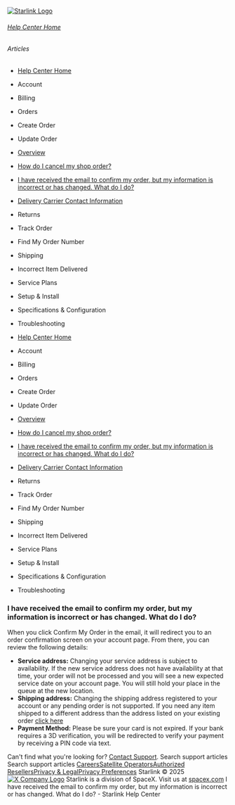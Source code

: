 [![Starlink Logo](https://www.starlink.com/_next/image?url=%2Fassets%2Fimages%2Flogo%2Flogo_white.png&w=3840&q=75)](https://www.starlink.com/support/article/<https:/www.starlink.com/>)
###### [Help Center Home](https://www.starlink.com/support/article/</support>)
###### Articles
  * [Help Center Home](https://www.starlink.com/support/article/</support>)
  * Account
  * Billing
  * Orders
  * Create Order
  * Update Order
  * [Overview](https://www.starlink.com/support/article/</support/article/162f3038-421a-3cdc-b36e-7aeaad6af2ad>)
  * [How do I cancel my shop order?](https://www.starlink.com/support/article/</support/article/46fcbc54-5e06-eccb-4dcb-6bfee0e66d4e>)
  * [I have received the email to confirm my order, but my information is incorrect or has changed. What do I do?](https://www.starlink.com/support/article/</support/article/c6edf8c5-44ba-173e-846b-b2350da4ce4b>)
  * [Delivery Carrier Contact Information](https://www.starlink.com/support/article/</support/article/c954e904-6c7b-0171-e845-567390f8bfb1>)
  * Returns
  * Track Order
  * Find My Order Number
  * Shipping
  * Incorrect Item Delivered
  * Service Plans
  * Setup & Install
  * Specifications & Configuration
  * Troubleshooting


  * [Help Center Home](https://www.starlink.com/support/article/</support>)
  * Account
  * Billing
  * Orders
  * Create Order
  * Update Order
  * [Overview](https://www.starlink.com/support/article/</support/article/162f3038-421a-3cdc-b36e-7aeaad6af2ad>)
  * [How do I cancel my shop order?](https://www.starlink.com/support/article/</support/article/46fcbc54-5e06-eccb-4dcb-6bfee0e66d4e>)
  * [I have received the email to confirm my order, but my information is incorrect or has changed. What do I do?](https://www.starlink.com/support/article/</support/article/c6edf8c5-44ba-173e-846b-b2350da4ce4b>)
  * [Delivery Carrier Contact Information](https://www.starlink.com/support/article/</support/article/c954e904-6c7b-0171-e845-567390f8bfb1>)
  * Returns
  * Track Order
  * Find My Order Number
  * Shipping
  * Incorrect Item Delivered
  * Service Plans
  * Setup & Install
  * Specifications & Configuration
  * Troubleshooting


### I have received the email to confirm my order, but my information is incorrect or has changed. What do I do?
When you click Confirm My Order in the email, it will redirect you to an order confirmation screen on your account page. From there, you can review the following details:
  * **Service address:** Changing your service address is subject to availability. If the new service address does not have availability at that time, your order will not be processed and you will see a new expected service date on your account page. You will still hold your place in the queue at the new location.
  * **Shipping address:** Changing the shipping address registered to your account or any pending order is not supported. If you need any item shipped to a different address than the address listed on your existing order [click here](https://www.starlink.com/support/article/<https:/support.starlink.com/?topic=c6bc0fec-cec0-f2a7-ee35-ec5207be4a2a>)
  * **Payment Method:** Please be sure your card is not expired. If your bank requires a 3D verification, you will be redirected to verify your payment by receiving a PIN code via text.


Can't find what you're looking for? [Contact Support](https://www.starlink.com/support/article/</support/tickets?sourceType=web_article_help_center&sourceValue=c6edf8c5-44ba-173e-846b-b2350da4ce4b>).
Search support articles
Search support articles
[Careers](https://www.starlink.com/support/article/<https:/www.spacex.com/careers>)[Satellite Operators](https://www.starlink.com/support/article/<https:/starlink.com/satellite-operators>)[Authorized Resellers](https://www.starlink.com/support/article/<https:/starlink.com/resellers>)[Privacy & Legal](https://www.starlink.com/support/article/<https:/starlink.com/legal>)[Privacy Preferences](https://www.starlink.com/support/article/<>)
Starlink © 2025
[![X Company Logo](https://www.starlink.com/assets/images/icons/x-logo.svg)](https://www.starlink.com/support/article/<https:/twitter.com/Starlink>)
Starlink is a division of SpaceX. Visit us at [spacex.com](https://www.starlink.com/support/article/<https:/www.spacex.com/>)
I have received the email to confirm my order, but my information is incorrect or has changed. What do I do? - Starlink Help Center
